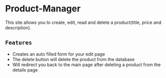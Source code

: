 # Product-Manager
This site allows you to create, edit, read and delete a product(title, price and description). 

## ```Features```
* Creates an auto filled form for your edit page
* The delete button will delete the product from the database
* Will redirect you back to the main page after deleting a product from the details page

